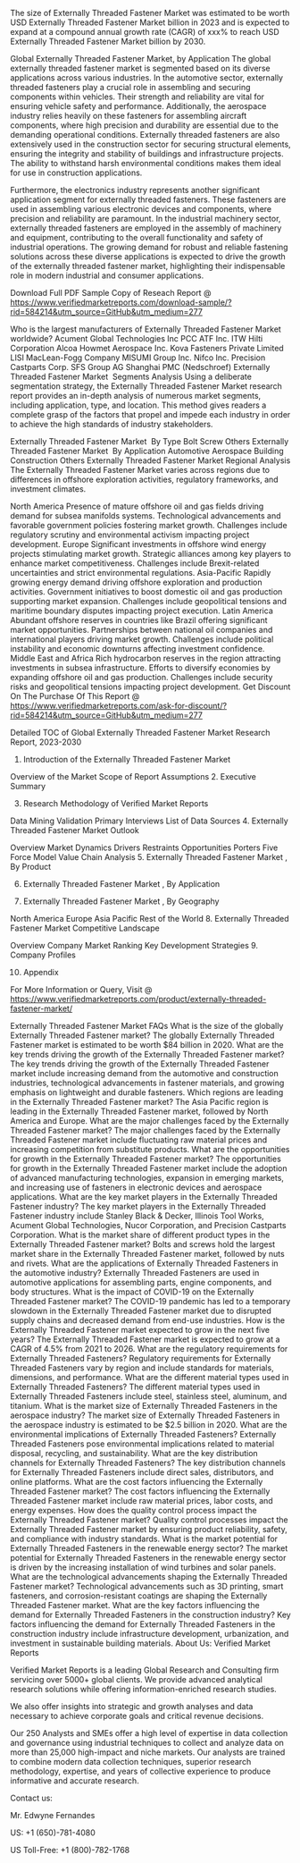 The size of Externally Threaded Fastener Market was estimated to be worth USD Externally Threaded Fastener Market billion in 2023 and is expected to expand at a compound annual growth rate (CAGR) of xxx% to reach USD Externally Threaded Fastener Market billion by 2030.

Global Externally Threaded Fastener Market, by Application
The global externally threaded fastener market is segmented based on its diverse applications across various industries. In the automotive sector, externally threaded fasteners play a crucial role in assembling and securing components within vehicles. Their strength and reliability are vital for ensuring vehicle safety and performance. Additionally, the aerospace industry relies heavily on these fasteners for assembling aircraft components, where high precision and durability are essential due to the demanding operational conditions. Externally threaded fasteners are also extensively used in the construction sector for securing structural elements, ensuring the integrity and stability of buildings and infrastructure projects. The ability to withstand harsh environmental conditions makes them ideal for use in construction applications.

Furthermore, the electronics industry represents another significant application segment for externally threaded fasteners. These fasteners are used in assembling various electronic devices and components, where precision and reliability are paramount. In the industrial machinery sector, externally threaded fasteners are employed in the assembly of machinery and equipment, contributing to the overall functionality and safety of industrial operations. The growing demand for robust and reliable fastening solutions across these diverse applications is expected to drive the growth of the externally threaded fastener market, highlighting their indispensable role in modern industrial and consumer applications.

Download Full PDF Sample Copy of Reseach Report @ https://www.verifiedmarketreports.com/download-sample/?rid=584214&utm_source=GitHub&utm_medium=277

Who is the largest manufacturers of Externally Threaded Fastener Market worldwide?
Acument Global Technologies Inc
PCC
ATF Inc.
ITW
Hilti Corporation
Alcoa
Howmet Aerospace Inc.
Kova Fasteners Private Limited
LISI
MacLean-Fogg Company
MISUMI Group Inc.
Nifco Inc.
Precision Castparts Corp.
SFS Group AG
Shanghai PMC (Nedschroef)
Externally Threaded Fastener Market  Segments Analysis
Using a deliberate segmentation strategy, the Externally Threaded Fastener Market research report provides an in-depth analysis of numerous market segments, including application, type, and location. This method gives readers a complete grasp of the factors that propel and impede each industry in order to achieve the high standards of industry stakeholders.

Externally Threaded Fastener Market  By Type
Bolt
Screw
Others
Externally Threaded Fastener Market  By Application
Automotive
Aerospace
Building Construction
Others
Externally Threaded Fastener Market Regional Analysis
The Externally Threaded Fastener Market varies across regions due to differences in offshore exploration activities, regulatory frameworks, and investment climates.

North America
Presence of mature offshore oil and gas fields driving demand for subsea manifolds systems.
Technological advancements and favorable government policies fostering market growth.
Challenges include regulatory scrutiny and environmental activism impacting project development.
Europe
Significant investments in offshore wind energy projects stimulating market growth.
Strategic alliances among key players to enhance market competitiveness.
Challenges include Brexit-related uncertainties and strict environmental regulations.
Asia-Pacific
Rapidly growing energy demand driving offshore exploration and production activities.
Government initiatives to boost domestic oil and gas production supporting market expansion.
Challenges include geopolitical tensions and maritime boundary disputes impacting project execution.
Latin America
Abundant offshore reserves in countries like Brazil offering significant market opportunities.
Partnerships between national oil companies and international players driving market growth.
Challenges include political instability and economic downturns affecting investment confidence.
Middle East and Africa
Rich hydrocarbon reserves in the region attracting investments in subsea infrastructure.
Efforts to diversify economies by expanding offshore oil and gas production.
Challenges include security risks and geopolitical tensions impacting project development.
Get Discount On The Purchase Of This Report @ https://www.verifiedmarketreports.com/ask-for-discount/?rid=584214&utm_source=GitHub&utm_medium=277

Detailed TOC of Global Externally Threaded Fastener Market Research Report, 2023-2030
1. Introduction of the Externally Threaded Fastener Market

Overview of the Market
Scope of Report
Assumptions
2. Executive Summary

3. Research Methodology of Verified Market Reports

Data Mining
Validation
Primary Interviews
List of Data Sources
4. Externally Threaded Fastener Market Outlook

Overview
Market Dynamics
Drivers
Restraints
Opportunities
Porters Five Force Model
Value Chain Analysis
5. Externally Threaded Fastener Market , By Product

6. Externally Threaded Fastener Market , By Application

7. Externally Threaded Fastener Market , By Geography

North America
Europe
Asia Pacific
Rest of the World
8. Externally Threaded Fastener Market Competitive Landscape

Overview
Company Market Ranking
Key Development Strategies
9. Company Profiles

10. Appendix

For More Information or Query, Visit @ https://www.verifiedmarketreports.com/product/externally-threaded-fastener-market/

Externally Threaded Fastener Market FAQs
What is the size of the globally Externally Threaded Fastener market?
The globally Externally Threaded Fastener market is estimated to be worth $84 billion in 2020.
What are the key trends driving the growth of the Externally Threaded Fastener market?
The key trends driving the growth of the Externally Threaded Fastener market include increasing demand from the automotive and construction industries, technological advancements in fastener materials, and growing emphasis on lightweight and durable fasteners.
Which regions are leading in the Externally Threaded Fastener market?
The Asia Pacific region is leading in the Externally Threaded Fastener market, followed by North America and Europe.
What are the major challenges faced by the Externally Threaded Fastener market?
The major challenges faced by the Externally Threaded Fastener market include fluctuating raw material prices and increasing competition from substitute products.
What are the opportunities for growth in the Externally Threaded Fastener market?
The opportunities for growth in the Externally Threaded Fastener market include the adoption of advanced manufacturing technologies, expansion in emerging markets, and increasing use of fasteners in electronic devices and aerospace applications.
What are the key market players in the Externally Threaded Fastener industry?
The key market players in the Externally Threaded Fastener industry include Stanley Black & Decker, Illinois Tool Works, Acument Global Technologies, Nucor Corporation, and Precision Castparts Corporation.
What is the market share of different product types in the Externally Threaded Fastener market?
Bolts and screws hold the largest market share in the Externally Threaded Fastener market, followed by nuts and rivets.
What are the applications of Externally Threaded Fasteners in the automotive industry?
Externally Threaded Fasteners are used in automotive applications for assembling parts, engine components, and body structures.
What is the impact of COVID-19 on the Externally Threaded Fastener market?
The COVID-19 pandemic has led to a temporary slowdown in the Externally Threaded Fastener market due to disrupted supply chains and decreased demand from end-use industries.
How is the Externally Threaded Fastener market expected to grow in the next five years?
The Externally Threaded Fastener market is expected to grow at a CAGR of 4.5% from 2021 to 2026.
What are the regulatory requirements for Externally Threaded Fasteners?
Regulatory requirements for Externally Threaded Fasteners vary by region and include standards for materials, dimensions, and performance.
What are the different material types used in Externally Threaded Fasteners?
The different material types used in Externally Threaded Fasteners include steel, stainless steel, aluminum, and titanium.
What is the market size of Externally Threaded Fasteners in the aerospace industry?
The market size of Externally Threaded Fasteners in the aerospace industry is estimated to be $2.5 billion in 2020.
What are the environmental implications of Externally Threaded Fasteners?
Externally Threaded Fasteners pose environmental implications related to material disposal, recycling, and sustainability.
What are the key distribution channels for Externally Threaded Fasteners?
The key distribution channels for Externally Threaded Fasteners include direct sales, distributors, and online platforms.
What are the cost factors influencing the Externally Threaded Fastener market?
The cost factors influencing the Externally Threaded Fastener market include raw material prices, labor costs, and energy expenses.
How does the quality control process impact the Externally Threaded Fastener market?
Quality control processes impact the Externally Threaded Fastener market by ensuring product reliability, safety, and compliance with industry standards.
What is the market potential for Externally Threaded Fasteners in the renewable energy sector?
The market potential for Externally Threaded Fasteners in the renewable energy sector is driven by the increasing installation of wind turbines and solar panels.
What are the technological advancements shaping the Externally Threaded Fastener market?
Technological advancements such as 3D printing, smart fasteners, and corrosion-resistant coatings are shaping the Externally Threaded Fastener market.
What are the key factors influencing the demand for Externally Threaded Fasteners in the construction industry?
Key factors influencing the demand for Externally Threaded Fasteners in the construction industry include infrastructure development, urbanization, and investment in sustainable building materials.
About Us: Verified Market Reports

Verified Market Reports is a leading Global Research and Consulting firm servicing over 5000+ global clients. We provide advanced analytical research solutions while offering information-enriched research studies.

We also offer insights into strategic and growth analyses and data necessary to achieve corporate goals and critical revenue decisions.

Our 250 Analysts and SMEs offer a high level of expertise in data collection and governance using industrial techniques to collect and analyze data on more than 25,000 high-impact and niche markets. Our analysts are trained to combine modern data collection techniques, superior research methodology, expertise, and years of collective experience to produce informative and accurate research.

Contact us:

Mr. Edwyne Fernandes

US: +1 (650)-781-4080

US Toll-Free: +1 (800)-782-1768
